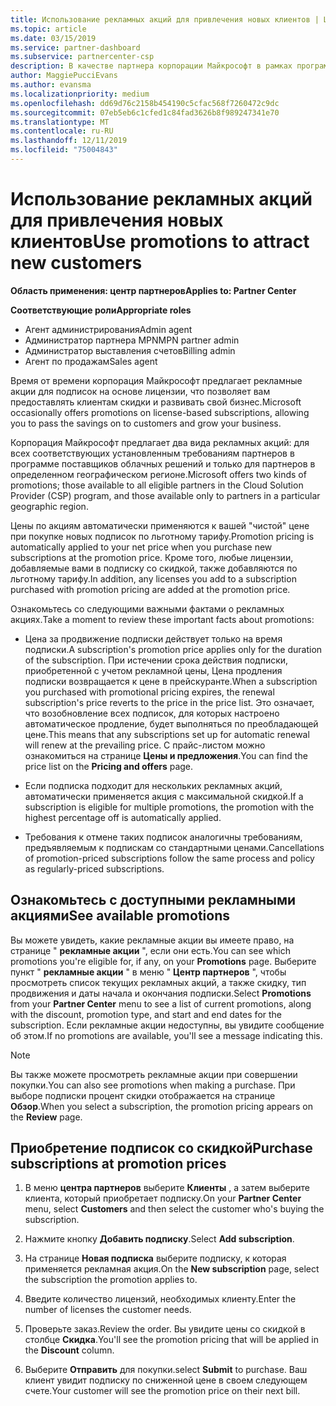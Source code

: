 ```yaml
---
title: Использование рекламных акций для привлечения новых клиентов | Центр партнеров
ms.topic: article
ms.date: 03/15/2019
ms.service: partner-dashboard
ms.subservice: partnercenter-csp
description: В качестве партнера корпорации Майкрософт в рамках программы поставщиков облачных решений вы можете приобретать подписки по акциям и передавать клиентам скидки.
author: MaggiePucciEvans
ms.author: evansma
ms.localizationpriority: medium
ms.openlocfilehash: dd69d76c2158b454190c5cfac568f7260472c9dc
ms.sourcegitcommit: 07eb5eb6c1cfed1c84fad3626b8f989247341e70
ms.translationtype: MT
ms.contentlocale: ru-RU
ms.lasthandoff: 12/11/2019
ms.locfileid: "75004843"
---
```

# <a name="use-promotions-to-attract-new-customers"></a><span data-ttu-id="e3529-103">Использование рекламных акций для привлечения новых клиентов</span><span class="sxs-lookup"><span data-stu-id="e3529-103">Use promotions to attract new customers</span></span>  

<span data-ttu-id="e3529-104">**Область применения: центр партнеров**</span><span class="sxs-lookup"><span data-stu-id="e3529-104">**Applies to: Partner Center**</span></span>

<span data-ttu-id="e3529-105">**Соответствующие роли**</span><span class="sxs-lookup"><span data-stu-id="e3529-105">**Appropriate roles**</span></span>
-   <span data-ttu-id="e3529-106">Агент администрирования</span><span class="sxs-lookup"><span data-stu-id="e3529-106">Admin agent</span></span>
-   <span data-ttu-id="e3529-107">Администратор партнера MPN</span><span class="sxs-lookup"><span data-stu-id="e3529-107">MPN partner admin</span></span>
-   <span data-ttu-id="e3529-108">Администратор выставления счетов</span><span class="sxs-lookup"><span data-stu-id="e3529-108">Billing admin</span></span>
-   <span data-ttu-id="e3529-109">Агент по продажам</span><span class="sxs-lookup"><span data-stu-id="e3529-109">Sales agent</span></span>

<!--[FWLink: https://go.microsoft.com/fwlink/?linkid=852469]-->

<span data-ttu-id="e3529-110">Время от времени корпорация Майкрософт предлагает рекламные акции для подписок на основе лицензии, что позволяет вам предоставлять клиентам скидки и развивать свой бизнес.</span><span class="sxs-lookup"><span data-stu-id="e3529-110">Microsoft occasionally offers promotions on license-based subscriptions, allowing you to pass the savings on to customers and grow your business.</span></span> 

<span data-ttu-id="e3529-111">Корпорация Майкрософт предлагает два вида рекламных акций: для всех соответствующих установленным требованиям партнеров в программе поставщиков облачных решений и только для партнеров в определенном географическом регионе.</span><span class="sxs-lookup"><span data-stu-id="e3529-111">Microsoft offers two kinds of promotions; those available to all eligible partners in the Cloud Solution Provider (CSP) program, and those available only to partners in a particular geographic region.</span></span>

<span data-ttu-id="e3529-112">Цены по акциям автоматически применяются к вашей "чистой" цене при покупке новых подписок по льготному тарифу.</span><span class="sxs-lookup"><span data-stu-id="e3529-112">Promotion pricing is automatically applied to your net price when you purchase new subscriptions at the promotion price.</span></span> <span data-ttu-id="e3529-113">Кроме того, любые лицензии, добавляемые вами в подписку со скидкой, также добавляются по льготному тарифу.</span><span class="sxs-lookup"><span data-stu-id="e3529-113">In addition, any licenses you add to a subscription purchased with promotion pricing are added at the promotion price.</span></span> 

<span data-ttu-id="e3529-114">Ознакомьтесь со следующими важными фактами о рекламных акциях.</span><span class="sxs-lookup"><span data-stu-id="e3529-114">Take a moment to review these important facts about promotions:</span></span>

-   <span data-ttu-id="e3529-115">Цена за продвижение подписки действует только на время подписки.</span><span class="sxs-lookup"><span data-stu-id="e3529-115">A subscription's promotion price applies only for the duration of the subscription.</span></span> <span data-ttu-id="e3529-116">При истечении срока действия подписки, приобретенной с учетом рекламной цены, Цена продления подписки возвращается к цене в прейскуранте.</span><span class="sxs-lookup"><span data-stu-id="e3529-116">When a subscription you purchased with promotional pricing expires, the renewal subscription's price reverts to the price in the price list.</span></span> <span data-ttu-id="e3529-117">Это означает, что возобновление всех подписок, для которых настроено автоматическое продление, будет выполняться по преобладающей цене.</span><span class="sxs-lookup"><span data-stu-id="e3529-117">This means that any subscriptions set up for automatic renewal will renew at the prevailing price.</span></span> <span data-ttu-id="e3529-118">С прайс-листом можно ознакомиться на странице **Цены и предложения**.</span><span class="sxs-lookup"><span data-stu-id="e3529-118">You can find the price list on the **Pricing and offers** page.</span></span> 

-   <span data-ttu-id="e3529-119">Если подписка подходит для нескольких рекламных акций, автоматически применяется акция с максимальной скидкой.</span><span class="sxs-lookup"><span data-stu-id="e3529-119">If a subscription is eligible for multiple promotions, the promotion with the highest percentage off is automatically applied.</span></span>

-   <span data-ttu-id="e3529-120">Требования к отмене таких подписок аналогичны требованиям, предъявляемым к подпискам со стандартными ценами.</span><span class="sxs-lookup"><span data-stu-id="e3529-120">Cancellations of promotion-priced subscriptions follow the same process and policy as regularly-priced subscriptions.</span></span>

## <a name="see-available-promotions"></a><span data-ttu-id="e3529-121">Ознакомьтесь с доступными рекламными акциями</span><span class="sxs-lookup"><span data-stu-id="e3529-121">See available promotions</span></span>

<span data-ttu-id="e3529-122">Вы можете увидеть, какие рекламные акции вы имеете право, на странице " **рекламные акции** ", если они есть.</span><span class="sxs-lookup"><span data-stu-id="e3529-122">You can see which promotions you're eligible for, if any, on your **Promotions** page.</span></span> <span data-ttu-id="e3529-123">Выберите пункт " **рекламные акции** " в меню " **Центр партнеров** ", чтобы просмотреть список текущих рекламных акций, а также скидку, тип продвижения и даты начала и окончания подписки.</span><span class="sxs-lookup"><span data-stu-id="e3529-123">Select **Promotions** from your **Partner Center** menu to see a list of current promotions, along with the discount, promotion type, and start and end dates for the subscription.</span></span> <span data-ttu-id="e3529-124">Если рекламные акции недоступны, вы увидите сообщение об этом.</span><span class="sxs-lookup"><span data-stu-id="e3529-124">If no promotions are available, you'll see a message indicating this.</span></span> 

> [!NOTE]  
> <span data-ttu-id="e3529-125">Вы также можете просмотреть рекламные акции при совершении покупки.</span><span class="sxs-lookup"><span data-stu-id="e3529-125">You can also see promotions when making a purchase.</span></span> <span data-ttu-id="e3529-126">При выборе подписки процент скидки отображается на странице **Обзор**.</span><span class="sxs-lookup"><span data-stu-id="e3529-126">When you select a subscription, the promotion pricing appears on the **Review** page.</span></span>

## <a name="purchase-subscriptions-at-promotion-prices"></a><span data-ttu-id="e3529-127">Приобретение подписок со скидкой</span><span class="sxs-lookup"><span data-stu-id="e3529-127">Purchase subscriptions at promotion prices</span></span>

1. <span data-ttu-id="e3529-128">В меню **центра партнеров** выберите **Клиенты** , а затем выберите клиента, который приобретает подписку.</span><span class="sxs-lookup"><span data-stu-id="e3529-128">On your **Partner Center** menu, select **Customers** and then select the customer who's buying the subscription.</span></span> 

2. <span data-ttu-id="e3529-129">Нажмите кнопку **Добавить подписку**.</span><span class="sxs-lookup"><span data-stu-id="e3529-129">Select **Add subscription**.</span></span>

3. <span data-ttu-id="e3529-130">На странице **Новая подписка** выберите подписку, к которая применяется рекламная акция.</span><span class="sxs-lookup"><span data-stu-id="e3529-130">On the **New subscription** page, select the subscription the promotion applies to.</span></span>

4. <span data-ttu-id="e3529-131">Введите количество лицензий, необходимых клиенту.</span><span class="sxs-lookup"><span data-stu-id="e3529-131">Enter the number of licenses the customer needs.</span></span> 

5. <span data-ttu-id="e3529-132">Проверьте заказ.</span><span class="sxs-lookup"><span data-stu-id="e3529-132">Review the order.</span></span> <span data-ttu-id="e3529-133">Вы увидите цены со скидкой в столбце **Скидка**.</span><span class="sxs-lookup"><span data-stu-id="e3529-133">You'll see the promotion pricing that will be applied in the **Discount** column.</span></span>  

6.  <span data-ttu-id="e3529-134">Выберите **Отправить** для покупки.</span><span class="sxs-lookup"><span data-stu-id="e3529-134">select **Submit** to purchase.</span></span> <span data-ttu-id="e3529-135">Ваш клиент увидит подписку по сниженной цене в своем следующем счете.</span><span class="sxs-lookup"><span data-stu-id="e3529-135">Your customer will see the promotion price on their next bill.</span></span>  




